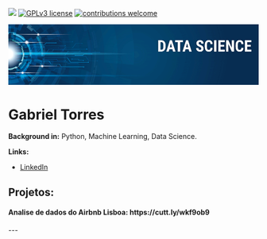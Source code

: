 [![](https://img.shields.io/badge/python-3.7+-blue.svg)](https://www.python.org/downloads/release/python-365/) [![GPLv3 license](https://img.shields.io/badge/License-GPLv3-blue.svg)](http://perso.crans.org/besson/LICENSE.html) [![contributions welcome](https://img.shields.io/badge/contributions-welcome-brightgreen.svg?style=flat)](https://github.com/carlosfab/data_science/issues)

<p align="center">
  <img src="banner.png" >
</p>

# Gabriel Torres
<sub></sub>


**Background in:** Python, Machine Learning, Data Science.

**Links:**
* [LinkedIn](https://www.linkedin.com/in/torresgt)


## Projetos:

<h4>Analise de dados do Airbnb Lisboa: https://cutt.ly/wkf9ob9</h4>
---




